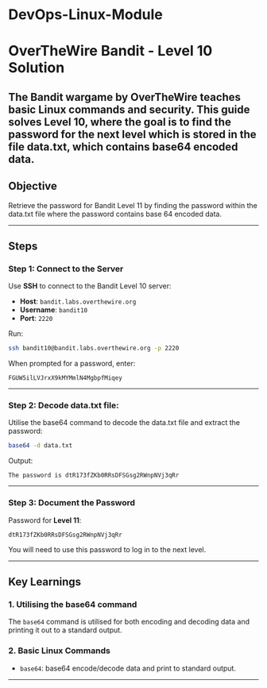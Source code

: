 # DevOps-Linux-Module

# OverTheWire Bandit - Level 10 Solution

The **Bandit** wargame by OverTheWire teaches basic Linux commands and security. This guide solves **Level 10**, where the goal is to find the password for the next level which is stored in the file data.txt, which contains base64 encoded data.
---

## Objective
Retrieve the password for Bandit Level 11 by finding the password within the data.txt file where the password contains base 64 encoded data.

---

## Steps

### Step 1: Connect to the Server
Use **SSH** to connect to the Bandit Level 10 server:
- **Host**: `bandit.labs.overthewire.org`
- **Username**: `bandit10`
- **Port**: `2220`

Run:
```bash
ssh bandit10@bandit.labs.overthewire.org -p 2220
```

When prompted for a password, enter:
```
FGUW5ilLVJrxX9kMYMmlN4MgbpfMiqey
```

---

### Step 2: Decode data.txt file:
Utilise the base64 command to decode the data.txt file and extract the password:
```bash
base64 -d data.txt
```

Output:
```
The password is dtR173fZKb0RRsDFSGsg2RWnpNVj3qRr
```

---

### Step 3: Document the Password
Password for **Level 11**:
```
dtR173fZKb0RRsDFSGsg2RWnpNVj3qRr
```

You will need to use this password to log in to the next level.

---

## Key Learnings
### 1. **Utilising the base64 command**
The `base64` command is utilised for both encoding and decoding data and printing it out to a standard output. 


### 2. **Basic Linux Commands**
- `base64`: base64 encode/decode data and print to standard output.
---
